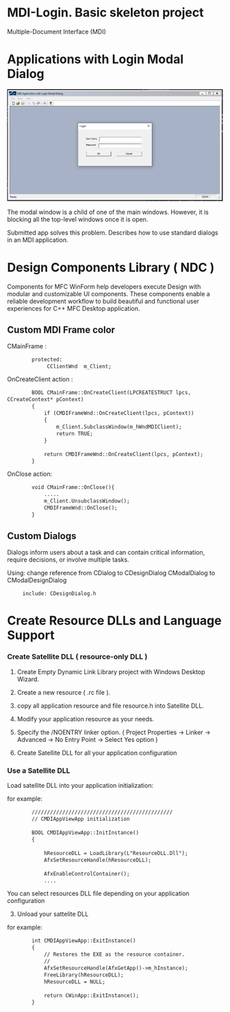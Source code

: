 # MDI-Login. Basic skeleton project
Multiple-Document Interface (MDI) 

# Applications with Login Modal Dialog

 ![login](/images/screen.png)

 The modal window is a child of one of the main windows.
 However, it is blocking all the top-level windows once it is open. 

 Submitted app solves this problem. Describes how to use standard dialogs in an MDI application.

#  Design Components Library ( NDC )

Components for MFC WinForm help developers execute Design with modular and customizable UI components. 
These components enable a reliable development workflow to build beautiful and functional user experiences for C++ MFC Desktop application.

## Custom MDI Frame color


CMainFrame :

            protected:
                 CClientWnd  m_Client;

OnCreateClient action :

            BOOL CMainFrame::OnCreateClient(LPCREATESTRUCT lpcs, CCreateContext* pContext)
            {
	            if (CMDIFrameWnd::OnCreateClient(lpcs, pContext))
	            {
		            m_Client.SubclassWindow(m_hWndMDIClient);
		            return TRUE;
	            }

	            return CMDIFrameWnd::OnCreateClient(lpcs, pContext);
            }

OnClose action:

            void CMainFrame::OnClose(){
                .....
                m_Client.UnsubclassWindow();
                CMDIFrameWnd::OnClose();
            }


## Custom Dialogs

Dialogs inform users about a task and can contain critical information, require decisions, or involve multiple tasks.

Using:
  change reference from
      CDialog to CDesignDialog
      CModalDialog to CModalDesignDialog

         include: CDesignDialog.h

#  Create Resource DLLs and Language Support
  
### Create Satellite DLL ( resource-only DLL )

1) Create Empty Dynamic Link Library project with Windows Desktop Wizard.

2) Create a new resource ( .rc file ).

3) copy all application resource and file resource.h into Satellite DLL.

4) Modify your application resource as your needs.

5) Specify the /NOENTRY linker option. ( Project Properties -> Linker -> Advanced -> No Entry Point -> Select Yes option )

6) Create Satellite DLL for all your application configuration 

### Use a Satellite DLL

Load satellite DLL into your application initialization:

for example:

            //////////////////////////////////////////////
            // CMDIAppViewApp initialization

            BOOL CMDIAppViewApp::InitInstance()
            {

	            hResourceDLL = LoadLibrary(L"ResourceDLL.Dll");
	            AfxSetResourceHandle(hResourceDLL);

	            AfxEnableControlContainer();
                ....

You can select resources DLL file depending on your application configuration

3) Unload your sattelite DLL

for example:

            int CMDIAppViewApp::ExitInstance()
            {
                // Restores the EXE as the resource container.
                //
	            AfxSetResourceHandle(AfxGetApp()->m_hInstance); 
	            FreeLibrary(hResourceDLL);
	            hResourceDLL = NULL;

	            return CWinApp::ExitInstance();
            }